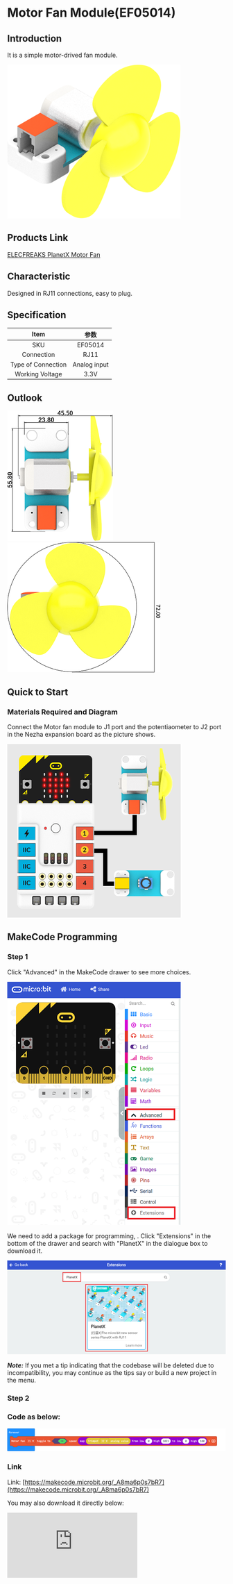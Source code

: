 # Motor Fan Module(EF05014)

## Introduction

It is a simple motor-drived fan module.

![](./images/05014_01.png)

## Products Link

[ELECFREAKS PlanetX Motor Fan](https://shop.elecfreaks.com/products/elecfreaks-planetx-motor-fan?_pos=1&_sid=3b76e654e&_ss=r)

## Characteristic


 Designed in RJ11 connections, easy to plug.

## Specification


Item | 参数
:-: | :-:
SKU|EF05014
Connection|RJ11
Type of Connection|Analog input
Working Voltage|3.3V

## Outlook


![](./images/05014_02.png)
![](./images/05014_03.png)

## Quick to Start


### Materials Required and Diagram

 Connect the Motor fan module to J1 port and the potentiaometer to J2 port in the Nezha expansion board as the picture shows.


![](./images/05014_04.png)

## MakeCode Programming


### Step 1

Click "Advanced" in the MakeCode drawer to see more choices.

![](./images/05001_04.png)

We need to add a package for programming, . Click "Extensions" in the bottom of the drawer and search with "PlanetX" in the dialogue box to download it.

![](./images/05001_05.png)

***Note:*** If you met a tip indicating that the codebase will be deleted due to incompatibility, you may continue as the tips say or build a new project in the menu.

### Step 2

### Code as below:

![](./images/05014_06.png)


### Link
Link: [https://makecode.microbit.org/_A8ma6p0s7bR7](https://makecode.microbit.org/_A8ma6p0s7bR7)

You may also download it directly below:


<div
    style={{
        position: 'relative',
        paddingBottom: '60%',
        overflow: 'hidden',
    }}
>
    <iframe
        src="https://makecode.microbit.org/_DdAU5d4kMJDh"
        frameborder="0"
        sandbox="allow-popups allow-forms allow-scripts allow-same-origin"
        style={{
            position: 'absolute',
            width: '100%',
            height: '100%',
        }}
    />
</div>


### Result
 The rotation speed of the fan is adjusted by the potentiometer.

## Python Programming


### Step 1

Download the package and unzip it: [PlanetX_MicroPython](https://github.com/lionyhw/PlanetX_MicroPython/archive/master.zip)

Go to   [Python editor](https://python.microbit.org/v/2.0)

![](./images/05001_07.png)

We need to add enum.py and fans.py for programming. Click "Load/Save" and then click "Show Files (1)" to see more choices, click "Add file" to add enum.py and fans.py from the unzipped package of PlanetX_MicroPython.

![](./images/05001_08.png)
![](./images/05001_09.png)
![](./images/05014_10.png)

### Step 2

### Reference

```
from microbit import *
from enum import *
from fans import *
fans = FANS(J1)
while True:
    fans.set_fans(1,100)
    sleep(3000)
    fans.set_fans(1,50)
    sleep(3000)
    fans.set_fans(0)
    sleep(3000)
```


### Result
 After powering on, the Motor fan module rotates for 3 seconds at the speed of 100% first and then at the speed of 50% for another 3 seconds, and finally stops for 3 seconds.

## Relevant File


## Technique File
